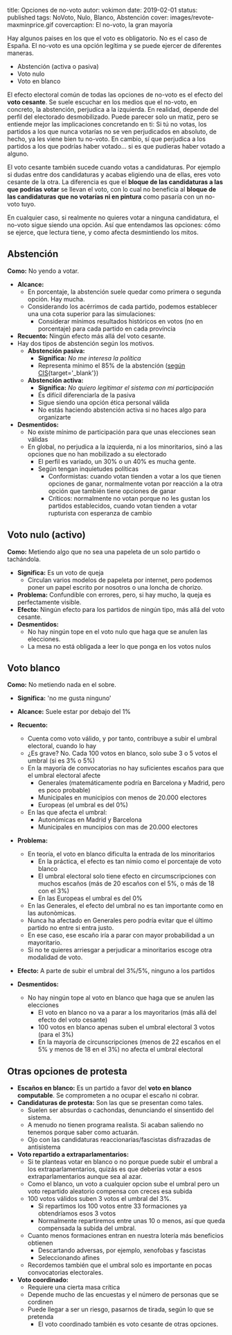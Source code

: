 title: Opciones de no-voto
autor: vokimon
date: 2019-02-01
status: published
tags: NoVoto, Nulo, Blanco, Abstención
cover: images/revote-maxminprice.gif
covercaption: El no-voto, la gran mayoría

Hay algunos paises en los que el voto es obligatorio.
No es el caso de España.
El no-voto es una opción legítima y se puede ejercer de diferentes maneras.

- Abstención (activa o pasiva)
- Voto nulo
- Voto en blanco

El efecto electoral común de todas las opciones de no-voto es el efecto del **voto cesante**.
Se suele escuchar en los medios que el no-voto, en concreto, la abstención, perjudica a la izquierda.
En realidad, depende del perfil del electorado desmobilizado.
Puede parecer solo un matiz, pero se entiende mejor las implicaciones concretando en ti:
Si tú no votas, los partidos a los que nunca votarías
no se ven perjudicados en absoluto,
de hecho, ya les viene bien tu no-voto.
En cambio, sí que perjudica a los partidos a los que podrías haber votado...
si es que pudieras haber votado a alguno.

El voto cesante también sucede cuando votas a candidaturas.
Por ejemplo si dudas entre dos candidaturas y acabas eligiendo una de ellas,
eres voto cesante de la otra.
La diferencia es que el **bloque de las candidaturas a las que podrías votar**  se llevan el voto,
con lo cual no beneficia al **bloque de las candidaturas que no votarías ni en pintura** como pasaría con un no-voto tuyo.

En cualquier caso,
si realmente no quieres votar a ninguna candidatura,
el no-voto sigue siendo una opción.
Así que entendamos las opciones:
cómo se ejerce, que lectura tiene, y como afecta desmintiendo los mitos.

## Abstención

**Como:** No yendo a votar.

- **Alcance:**
	- En porcentaje, la abstención suele quedar como primera o segunda opción. Hay mucha.
	- Considerando los acérrimos de cada partido, podemos establecer una una cota superior para las simulaciones:
		- Considerar mínimos resultados históricos en votos (no en porcentaje) para cada partido en cada província
- **Recuento:** Ningún efecto más allá del voto cesante.
- Hay dos tipos de abstención según los motivos.
	- **Abstención pasiva:**
		- **Significa:** _No me interesa la política_
		- Representa mínimo el 85% de la abstención ([según CIS](http://www.reis.cis.es/REIS/PDF/REIS_161_031515156747980.pdf){target='_blank'})
	- **Abstención activa:**
		- **Significa:** _No quiero legitimar el sistema con mi participación_
		- És difícil diferenciarla de la pasiva
		- Sigue siendo una opción ética personal válida
		- No estás haciendo abstención activa si no haces algo para organizarte
- **Desmentidos:**
	- No existe mínimo de participación para que unas elecciones sean válidas
	- En global, no perjudica a la izquierda, ni a los minoritarios, sinó a las opciones que no han mobilizado a su electorado
		- El perfil es variado, un 30% o un 40% es mucha gente.
		- Según tengan inquietudes políticas
			- Conformistas: cuando votan tienden a votar a los que tienen opciones de ganar, normalmente votan por reacción a la otra opción que también tiene opciones de ganar
			- Críticos: normalmente no votan porque no les gustan los partidos establecidos, cuando votan tienden a votar rupturista con esperanza de cambio

## Voto nulo (activo)

**Como:** Metiendo algo que no sea una papeleta de un solo partido o tachándola.

- **Significa:** Es un voto de queja
	- Circulan varios modelos de papeleta por internet, pero podemos poner un papel escrito por nosotros o una loncha de chorizo.
- **Problema:** Confundible con errores, pero, si hay mucho, la queja es perfectamente visible.
- **Efecto:** Ningún efecto para los partidos de ningún tipo, más allá del voto cesante.
- **Desmentidos:**
	- No hay ningún tope en el voto nulo que haga que se anulen las elecciones.
	- La mesa no está obligada a leer lo que ponga en los votos nulos

## Voto blanco

**Como:** No metiendo nada en el sobre.

- **Significa:** 'no me gusta ninguno'
- **Alcance:** Suele estar por debajo del 1%
- **Recuento:**
	- Cuenta como voto válido, y por tanto, contribuye a subir el umbral electoral, cuando lo hay
	- ¿Es grave? No. Cada 100 votos en blanco, solo sube 3 o 5 votos el umbral (si es 3% o 5%)
	- En la mayoría de convocatorias no hay suficientes escaños para que el umbral electoral afecte
		- Generales (matemáticamente podría en Barcelona y Madrid, pero es poco probable)
		- Municipales en municipios con menos de 20.000 electores
		- Europeas (el umbral es del 0%)
	- En las que afecta el umbral:
		- Autonómicas en Madrid y Barcelona
		- Municipales en muncipios con mas de 20.000 electores

- **Problema:**
	- En teoría, el voto en blanco dificulta la entrada de los minoritarios
		- En la práctica, el efecto es tan nímio como el porcentaje de voto blanco
		- El umbral electoral solo tiene efecto en circumscripciones con muchos escaños (más de 20 escaños con el 5%, o más de 18 con el 3%)
		- En las Europeas el umbral es del 0%
	- En las Generales, el efecto del umbral no es tan importante como en las autonòmicas.
	- Nunca ha afectado en Generales pero podría evitar que el último partido no entre si entra justo.
	- En ese caso, ese escaño iría a parar con mayor probabilidad a un mayoritario.
	- Si no te quieres arriesgar a perjudicar a minoritarios escoge otra modalidad de voto.
- **Efecto:** A parte de subir el umbral del 3%/5%, ninguno a los partidos
- **Desmentidos:**
	- No hay ningún tope al voto en blanco que haga que se anulen las elecciones
		- El voto en blanco no va a parar a los mayoritarios (más allá del efecto del voto cesante)
		- 100 votos en blanco apenas suben el umbral electoral 3 votos (para el 3%)
		- En la mayoría de circunscripciones (menos de 22 escaños en el 5% y menos de 18 en el 3%) no afecta el umbral electoral

## Otras opciones de protesta

- **Escaños en blanco:** Es un partido a favor del **voto en blanco computable**. Se comprometen a no ocupar el escaño ni cobrar.
- **Candidaturas de protesta:** Son las que se presentan como tales.
	- Suelen ser absurdas o cachondas, denunciando el sinsentido del sistema.
	- A menudo no tienen programa realista. Si acaban saliendo no tenemos porque saber como actuarán.
	- Ojo con las candidaturas reaccionarias/fascistas disfrazadas de antisistema
- **Voto repartido a extraparlamentarios:**
	- Si te planteas votar en blanco o no porque puede subir el umbral a los extraparlamentarios, quizás es que deberías votar a esos extraparlamentarios aunque sea al azar.
	- Como el blanco, un voto a cualquier opcion sube el umbral pero un voto repartido aleatorio compensa con creces esa subida
	- 100 votos válidos suben 3 votos el umbral del 3%.
		- Si repartimos los 100 votos entre 33 formaciones ya obtendríamos esos 3 votos
		- Normalmente repartiremos entre unas 10 o menos, así que queda compensada la subida del umbral.
	- Cuanto menos formaciones entran en nuestra lotería más beneficios obtienen
		- Descartando adversas, por ejemplo, xenofobas y fascistas
		- Seleccionando afines
	- Recordemos también que el umbral solo es importante en pocas convocatorias electorales.
- **Voto coordinado:**
	- Requiere una cierta masa crítica
	- Depende mucho de las encuestas y el número de personas que se cordinen
	- Puede llegar a ser un riesgo, pasarnos de tirada, según lo que se pretenda
		- El voto coordinado también es voto cesante de otras opciones.




